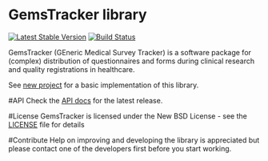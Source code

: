 # GemsTracker library
[![Latest Stable Version](https://poser.pugx.org/gemstracker/gemstracker/v/stable)](https://packagist.org/packages/gemstracker/gemstracker)
[![Build Status](https://travis-ci.org/GemsTracker/gemstracker-library.svg?branch=master)](https://travis-ci.org/GemsTracker/gemstracker-library)

GemsTracker (GEneric Medical Survey Tracker) is a software package for (complex) distribution of questionnaires and forms during clinical research and quality registrations in healthcare.

See [new project](https://github.com/GemsTracker/new-project) for a basic implementation of this library.

#API
Check the [API docs](https://gemstracker.github.io/gemstracker-library/) for the latest release.

#License
GemsTracker is licensed under the New BSD License - see the [LICENSE](LICENSE.txt) file for details

#Contribute
Help on improving and developing the library is appreciated but please contact one of the developers first before you start working.
